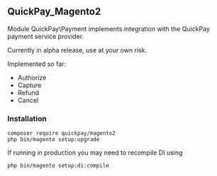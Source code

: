 ## QuickPay_Magento2

Module QuickPay\Payment implements integration with the QuickPay payment service provider.

Currently in alpha release, use at your own risk.

Implemented so far:
* Authorize
* Capture
* Refund
* Cancel

### Installation
```
composer require quickpay/magento2
php bin/magento setup:upgrade
```

If running in production you may need to recompile DI using
```
php bin/magento setup:di:compile
```